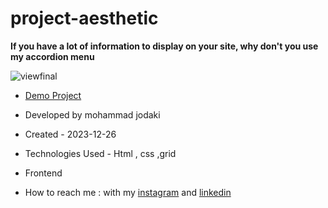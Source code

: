 ﻿# project-aesthetic
**If you have a lot of information to display on your site, why don't you use my accordion menu**

![viewfinal](https://imgurl.ir/uploads/q38531_Screenshot_760.png)

- [Demo Project](https://mohammadjodaki.github.io/project-aesthetic/)

- Developed by mohammad jodaki

- Created - 2023-12-26

- Technologies Used - Html , css ,grid

- Frontend

- How to reach me : with my [instagram](https://www.instagram.com/mohammad_jodaki_web) and [linkedin](https://www.linkedin.com/in/mohammad-jodakian/)
